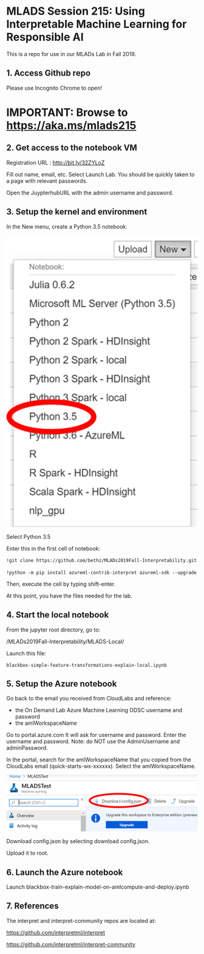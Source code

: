# MLADS Session 215: Using Interpretable Machine Learning for Responsible AI

This is a repo for use in our MLADs Lab in Fall 2019.

## 1. Access Github repo
Please use Incognito Chrome to open!

# IMPORTANT: Browse to https://aka.ms/mlads215

## 2. Get access to the notebook VM
Registration URL : http://bit.ly/32ZYLoZ

Fill out name, email, etc.
Select Launch Lab.
You should be quickly taken to a page with relevant passwords.

Open  the JuypterhubURL with the admin username and password.

## 3. Setup the kernel and environment

In the New menu, create a Python 3.5 notebook:

![New menu](img/newnb2.png "New")

Select Python 3.5

Enter this in the first cell of notebook:

```
!git clone https://github.com/bethz/MLADs2019Fall-Interpretability.git
 
!python -m pip install azureml-contrib-interpret azureml-sdk --upgrade
```

Then, execute the cell by typing shift-enter.

At this point, you have the files needed for the lab.

## 4. Start the local notebook

From the jupyter root directory, go to:

/MLADs2019Fall-Interpretability/MLADS-Local/

Launch this file:
```
blackbox-simple-feature-transformations-explain-local.ipynb
```

## 5. Setup the Azure notebook

Go back to the email you received from CloudLabs and reference:
- the On Demand Lab Azure Machine Learning ODSC username and password
- the amlWorkspaceName

Go to portal.azure.com
It will ask for username and password. Enter the username and password. 
Note: do NOT use the AdminUsername and adminPassword.

In the portal, search for the amlWorkspaceName that you copied from the CloudLabs email (quick-starts-ws-xxxxxx).
Select the amlWorkspaceName.

![download](img/configjson.png "download")

Download config.json by selecting download config.json.

Upload it to root.

## 6. Launch the Azure notebook

Launch blackbox-train-explain-model-on-amlcompute-and-deploy.ipynb

## 7. References

The interpret and interpret-community repos are located at:

https://github.com/interpretml/interpret

https://github.com/interpretml/interpret-community


